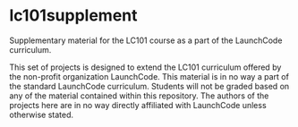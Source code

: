 # lc101supplement
Supplementary material for the LC101 course as a part of the LaunchCode curriculum.

This set of projects is designed to extend the LC101 curriculum offered by the non-profit organization LaunchCode. This material is in no way a part of the standard LaunchCode curriculum. Students will not be graded based on any of the material contained within this repository. The authors of the projects here are in no way directly affiliated with LaunchCode unless otherwise stated. 

